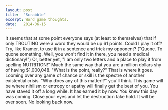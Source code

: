 ```yaml
---
layout: post
title:  "Scrabble"
excerpt: Word game thoughts.
date:   2014-06-15
---
```

It seems that at some point everyone says (at least to themselves) that if only TROUTING were a word they would be up 61 points. Could I play it off? Try, like Kramer, to use it in a sentence and trick my opponent? ("Quone. To quone something. Well, you won't find it in there, you need a medical dictionary!") Or, better yet, "I am only two letters and a place to play it from spelling NUTRITION!" Much the same way that you are a million dollars shy of having $1,000,048. "What is the point, really?" That is where it goes. Looming over any game of chance or skill is the spectre of another existential crisis. "Why does any of this matter!?" you'll think. This game will be where nihilism or entropy or apathy will finally get the best of you. You have staved it off a long while. It has earned it by now. You knew this day was coming. Close your eyes and let the destruction take hold. It will be over soon. No looking back now.
